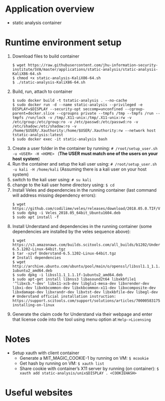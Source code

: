 # Application overview
* static analysis container

# Runtime environment setup
1. Download files to build container
    ```
    $ wget https://raw.githubusercontent.com/jhu-information-security-institute/SVA/master/applications/static-analysis/static-analysis-KaliX86-64.sh
    $ chmod +x static-analysis-KaliX86-64.sh
    $ ./static-analysis-KaliX86-64.sh
    ```
1. Build, run, attach to container
    ```
    $ sudo docker build -t tstatic-analysis . --no-cache
    $ sudo docker run -d --name static-analysis --privileged -e DISPLAY=$DISPLAY --security-opt seccomp=unconfined --cgroup-parent=docker.slice --cgroupns private --tmpfs /tmp --tmpfs /run --tmpfs /run/lock -v /tmp/.X11-unix:/tmp/.X11-unix:rw -v /etc/group:/etc/group:ro -v /etc/passwd:/etc/passwd:ro -v /etc/shadow:/etc/shadow:ro -v /home/$USER/.Xauthority:/home/$USER/.Xauthority:rw --network host tstatic-analysis:latest
    $ sudo docker exec -it static-analysis bash 
    ```
1. Create a user folder in the container by running: `# /root/setup_user.sh -u <USER> -H <HOME> ` (**The USER must match one of the users on your host system**)
1. Run the container and setup the kali user using: `# /root/setup_user.sh -u kali -H /home/kali` (Assuming there is a kali user on your host system) 
1. switch to the kali user using: `# su kali`
1. change to the kali user home directory using: `$ cd`
1. Install Veles and dependencies in the running container (last command will address missing dependency errors):
    ```
    $ wget https://github.com/codilime/veles/releases/download/2018.05.0.TIF/Veles_2018.05_64bit_Ubuntu1604.deb
    $ sudo dpkg -i Veles_2018.05_64bit_Ubuntu1604.deb
    $ sudo apt install -f
    ```
1. Install Understand and dependencies in the running container (some dependencies are installed by the veles sequence above):
    ```
    $ wget https://s3.amazonaws.com/builds.scitools.com/all_builds/b1202/Understand/Understand-6.5.1202-Linux-64bit.tgz
    $ tar -xzvf Understand-6.5.1202-Linux-64bit.tgz
    # Install dependencies
    $ wget http://archive.ubuntu.com/ubuntu/pool/main/o/openssl/libssl1.1_1.1.1f-1ubuntu2_amd64.deb
    $ sudo dpkg -i libssl1.1_1.1.1f-1ubuntu2_amd64.deb
    $ sudo apt-get install libnss3 libasound2t64 libxkbfile1 '^libxcb.*-dev' libx11-xcb-dev libglu1-mesa-dev libxrender-dev libxi-dev libxkbcommon-dev libxkbcommon-x11-dev libxcomposite-dev libxdamage-dev libxrandr-dev libxtst-dev libxkbfile-dev libegl-dev
    # Understand official installation instruction: https://support.scitools.com/support/solutions/articles/70000583175-installing-on-linux
    ```
1. Generate the claim code for Understand via their webpage and enter that license code into the tool using menu option at `Help->Licensing`

# Notes
* Setup xauth with client container
    * Generate a MIT_MAGIC_COOKIE-1 by running on VM: `$ mcookie`
    * Get <COOKIEHASH> hash by running on VM: `$ xauth list`
    * Share cookie with container’s X11 server by running (on container): `$ xauth add static-analysis/unix$DISPLAY . <COOKIEHASH>`

# Useful websites

